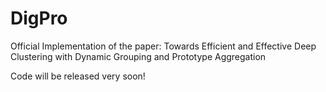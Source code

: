 # DigPro

Official Implementation of the paper: Towards Efficient and Effective Deep Clustering with Dynamic Grouping and Prototype Aggregation 

Code will be released very soon!
